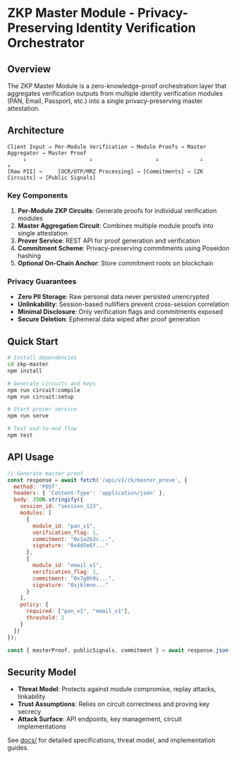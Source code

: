 # ZKP Master Module - Privacy-Preserving Identity Verification Orchestrator

## Overview

The ZKP Master Module is a zero-knowledge-proof orchestration layer that aggregates verification outputs from multiple identity verification modules (PAN, Email, Passport, etc.) into a single privacy-preserving master attestation.

## Architecture

```
Client Input → Per-Module Verification → Module Proofs → Master Aggregator → Master Proof
     ↓                    ↓                    ↓             ↓              ↓
[Raw PII] →     [OCR/OTP/MRZ Processing] → [Commitments] → [ZK Circuits] → [Public Signals]
```

### Key Components

1. **Per-Module ZKP Circuits**: Generate proofs for individual verification modules
2. **Master Aggregation Circuit**: Combines multiple module proofs into single attestation  
3. **Prover Service**: REST API for proof generation and verification
4. **Commitment Scheme**: Privacy-preserving commitments using Poseidon hashing
5. **Optional On-Chain Anchor**: Store commitment roots on blockchain

### Privacy Guarantees

- **Zero PII Storage**: Raw personal data never persisted unencrypted
- **Unlinkability**: Session-based nullifiers prevent cross-session correlation
- **Minimal Disclosure**: Only verification flags and commitments exposed
- **Secure Deletion**: Ephemeral data wiped after proof generation

## Quick Start

```bash
# Install dependencies
cd zkp-master
npm install

# Generate circuits and keys
npm run circuit:compile
npm run circuit:setup

# Start prover service
npm run serve

# Test end-to-end flow
npm test
```

## API Usage

```javascript
// Generate master proof
const response = await fetch('/api/v1/zk/master_prove', {
  method: 'POST',
  headers: { 'Content-Type': 'application/json' },
  body: JSON.stringify({
    session_id: "session_123",
    modules: [
      {
        module_id: "pan_v1",
        verification_flag: 1,
        commitment: "0x1a2b3c...",
        signature: "0x4d5e6f..."
      },
      {
        module_id: "email_v1", 
        verification_flag: 1,
        commitment: "0x7g8h9i...",
        signature: "0xjklmno..."
      }
    ],
    policy: {
      required: ["pan_v1", "email_v1"],
      threshold: 2
    }
  })
});

const { masterProof, publicSignals, commitment } = await response.json();
```

## Security Model

- **Threat Model**: Protects against module compromise, replay attacks, linkability
- **Trust Assumptions**: Relies on circuit correctness and proving key secrecy
- **Attack Surface**: API endpoints, key management, circuit implementations

See [docs/](./docs/) for detailed specifications, threat model, and implementation guides.